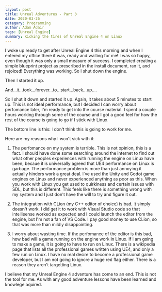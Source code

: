 ```yaml
---
layout: post
title: Unreal Adventures - Part 3
date: 2020-03-26
category: Programming 
author: Adam Adair
tags: [Unreal Engine]
summary: Kicking the tires of Unreal Engine 4 on Linux
---
```


I woke up ready to get after Unreal Engine 4 this morning and when I entered my office there it was,
ready and waiting for me! I was so happy, even though it was only a small measure of success. I 
completed creating a simple blueprint project as prescribed in the install document, ran it, and 
rejoiced! Everything was working. So I shut down the engine.

Then I started it up.

And...it...took...forever...to...start...back...up....

So I shut it down and started it up. Again, it takes about 5 minutes to start up. This is not ideal 
performance, but I decided I can worry about perfomance later, I'm ready to get into the 
course material. I spent a couple hours working through some of the course and I got a good feel 
for how the rest of the course is going to go if I stick with Linux.

The bottom line is this: I don't think this is going to work for me. 

Here are my reasons why I won't sick with it:

1. The perfomance on my system is terrible. This is not opinion, this is a fact. I should have done some searching
   around the internet to find out what other peoples experiences with running the engine on Linux
   have been, becaue it is universally agreed that UE4 performance on Linux is garbage. The performance
   problem is more than just annoying it actually hinders work a great deal. I've used the Unity and Godot
   game engines on Linux and never experienced anything as poor as this. When you work with Linux
   you get used to quirkiness and certain issues with SDL, but this is different. This feels
   like there is something wrong with my system and I just don't have the will to try and figure 
   it out.

2. The integration with CLion (my C++ editor of choice) is bad. It simply doesn't work. I did get 
   it to work with Visual Studio code so that intellisense worked as expected and I could launch
   the editor from the engine, but I'm not a fan of VS Code. I pay good money to use CLion, so that was
   more than mildly disappointing.

3. I worry about wasting time. If the perfomance of the editor is this bad, how bad will a game running on
   the engine work in Linux. If I am going to make a game, it is going to have to run on Linux. There is 
   a wikipedia page that lists all the professional games written using UE4, and only a few run on Linux.
   I have no real desire to become a professional game developer, but I am not going to ignore a huge
   red flag either. There is a reason they aren't targetting Linux. 
   
I believe that my Unreal Engine 4 adventure has come to an end. This is not the tool for me. As with
any good adventure lessons have been learned and knowlege aquired. 